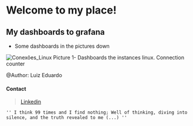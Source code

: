 # Welcome to my place!

My dashboards to grafana
-------

* Some dashboards in the pictures down

![Conexões_Linux](/pictures_grafana/conexões_linux.png)
Picture 1- Dashboards the instances linux. Connection counter


@Author: Luiz Eduardo 

#### Contact 
> [Linkedin](https://www.linkedin.com/in/isweluiz/) 

`'' I think 99 times and I find nothing; Well of thinking, diving into silence, and the truth revealed to me (...) ''`
